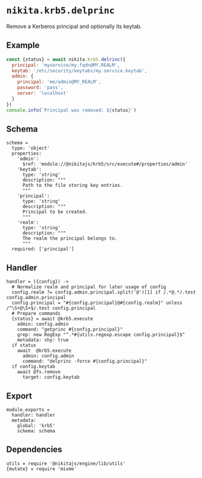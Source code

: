 
# `nikita.krb5.delprinc`

Remove a Kerberos principal and optionally its keytab.

## Example

```js
const {status} = await nikita.krb5.delrinc({
  principal: 'myservice/my.fqdn@MY.REALM',
  keytab: '/etc/security/keytabs/my.service.keytab',
  admin: {
    principal: 'me/admin@MY_REALM',
    password: 'pass',
    server: 'localhost'
  }
})
console.info(`Principal was removed: ${status}`)
```

## Schema

    schema =
      type: 'object'
      properties:
        'admin':
          $ref: 'module://@nikitajs/krb5/src/execute#/properties/admin'
        'keytab':
          type: 'string'
          description: """
          Path to the file storing key entries.
          """
        'principal':
          type: 'string'
          description: """
          Principal to be created.
          """
        'realm':
          type: 'string'
          description: """
          The realm the principal belongs to.
          """
      required: ['principal']

## Handler

    handler = ({config}) ->
      # Normalize realm and principal for later usage of config
      config.realm ?= config.admin.principal.split('@')[1] if /.*@.*/.test config.admin.principal
      config.principal = "#{config.principal}@#{config.realm}" unless /^\S+@\S+$/.test config.principal
      # Prepare commands
      {status} = await @krb5.execute
        admin: config.admin
        command: "getprinc #{config.principal}"
        grep: new RegExp "^.*#{utils.regexp.escape config.principal}$"
        metadata: shy: true
      if status
        await  @krb5.execute
          admin: config.admin
          command: "delprinc -force #{config.principal}"
      if config.keytab
        await @fs.remove
          target: config.keytab

## Export

    module.exports =
      handler: handler
      metadata:
        global: 'krb5'
        schema: schema

## Dependencies

    utils = require '@nikitajs/engine/lib/utils'
    {mutate} = require 'mixme'

